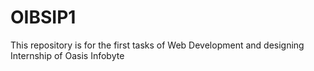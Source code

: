 # OIBSIP1
This repository is for the  first tasks of Web Development and  designing Internship of Oasis Infobyte
